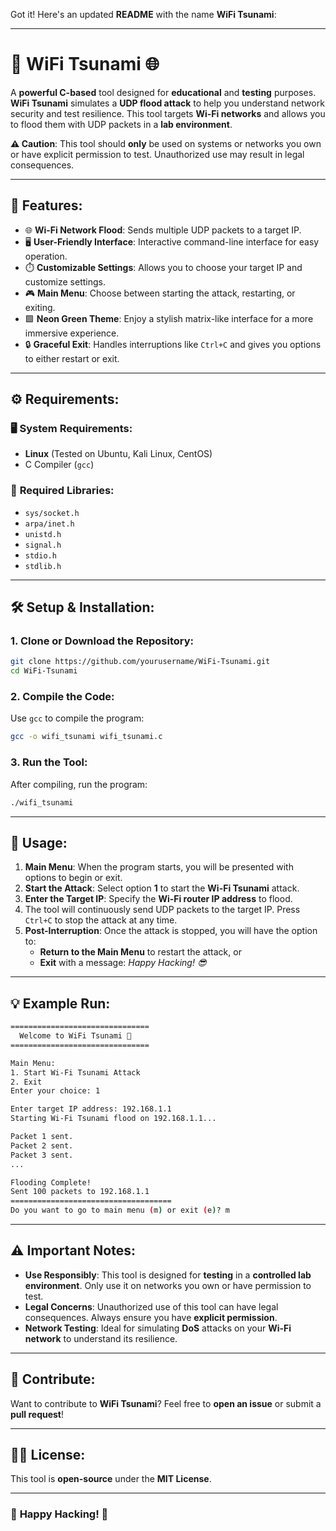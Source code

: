 Got it! Here's an updated **README** with the name **WiFi Tsunami**:

---

# 🌊 **WiFi Tsunami** 🌐

A **powerful C-based** tool designed for **educational** and **testing** purposes. **WiFi Tsunami** simulates a **UDP flood attack** to help you understand network security and test resilience. This tool targets **Wi-Fi networks** and allows you to flood them with UDP packets in a **lab environment**.

**⚠️ Caution**: This tool should **only** be used on systems or networks you own or have explicit permission to test. Unauthorized use may result in legal consequences.

---

## 📜 Features:
- 🌐 **Wi-Fi Network Flood**: Sends multiple UDP packets to a target IP.
- 🖥️ **User-Friendly Interface**: Interactive command-line interface for easy operation.
- ⏱️ **Customizable Settings**: Allows you to choose your target IP and customize settings.
- 🎮 **Main Menu**: Choose between starting the attack, restarting, or exiting.
- 🟩 **Neon Green Theme**: Enjoy a stylish matrix-like interface for a more immersive experience.
- 🔒 **Graceful Exit**: Handles interruptions like `Ctrl+C` and gives you options to either restart or exit.

---

## ⚙️ Requirements:

### 🖥️ **System Requirements**:
- **Linux** (Tested on Ubuntu, Kali Linux, CentOS)
- C Compiler (`gcc`)

### 🔧 **Required Libraries**:
- `sys/socket.h`
- `arpa/inet.h`
- `unistd.h`
- `signal.h`
- `stdio.h`
- `stdlib.h`

---

## 🛠️ Setup & Installation:

### 1. **Clone or Download the Repository**:
```bash
git clone https://github.com/yourusername/WiFi-Tsunami.git
cd WiFi-Tsunami
```

### 2. **Compile the Code**:
Use `gcc` to compile the program:

```bash
gcc -o wifi_tsunami wifi_tsunami.c
```

### 3. **Run the Tool**:
After compiling, run the program:

```bash
./wifi_tsunami
```

---

## 📝 Usage:

1. **Main Menu**: When the program starts, you will be presented with options to begin or exit.
2. **Start the Attack**: Select option **1** to start the **Wi-Fi Tsunami** attack.
3. **Enter the Target IP**: Specify the **Wi-Fi router IP address** to flood.
4. The tool will continuously send UDP packets to the target IP. Press `Ctrl+C` to stop the attack at any time.
5. **Post-Interruption**: Once the attack is stopped, you will have the option to:
   - **Return to the Main Menu** to restart the attack, or
   - **Exit** with a message: *Happy Hacking! 😎*

---

## 💡 Example Run:

```bash
===============================
  Welcome to WiFi Tsunami 🌊
===============================

Main Menu:
1. Start Wi-Fi Tsunami Attack
2. Exit
Enter your choice: 1

Enter target IP address: 192.168.1.1
Starting Wi-Fi Tsunami flood on 192.168.1.1...

Packet 1 sent.
Packet 2 sent.
Packet 3 sent.
...

Flooding Complete!
Sent 100 packets to 192.168.1.1
====================================
Do you want to go to main menu (m) or exit (e)? m
```

---

## ⚠️ Important Notes:

- **Use Responsibly**: This tool is designed for **testing** in a **controlled lab environment**. Only use it on networks you own or have permission to test.
- **Legal Concerns**: Unauthorized use of this tool can have legal consequences. Always ensure you have **explicit permission**.
- **Network Testing**: Ideal for simulating **DoS** attacks on your **Wi-Fi network** to understand its resilience.

---

## 💬 Contribute:
Want to contribute to **WiFi Tsunami**? Feel free to **open an issue** or submit a **pull request**!

---

## 👨‍💻 License:
This tool is **open-source** under the **MIT License**.

---

### 🌟 **Happy Hacking!** 🌟


